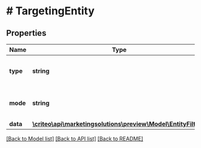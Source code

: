 # # TargetingEntity

## Properties

Name | Type | Description | Notes
------------ | ------------- | ------------- | -------------
**type** | **string** | Can be either domain or bundle | [optional]
**mode** | **string** | Can be either blocklist or allowlist | [optional]
**data** | [**\criteo\api\marketingsolutions\preview\Model\EntityFilter[]**](EntityFilter.md) |  | [optional]

[[Back to Model list]](../../README.md#models) [[Back to API list]](../../README.md#endpoints) [[Back to README]](../../README.md)
